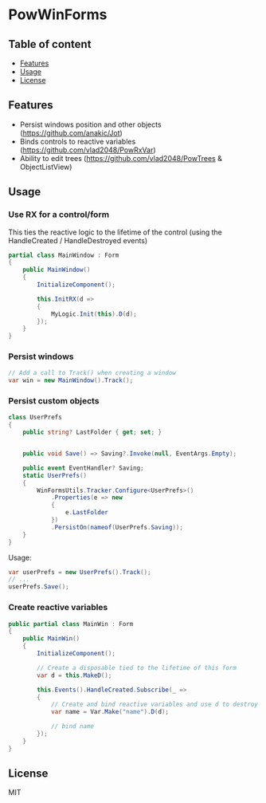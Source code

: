 # PowWinForms

## Table of content

- [Features](#features)
- [Usage](#usage)
- [License](#license)

## Features

- Persist windows position and other objects (https://github.com/anakic/Jot)
- Binds controls to reactive variables (https://github.com/vlad2048/PowRxVar)
- Ability to edit trees (https://github.com/vlad2048/PowTrees & ObjectListView)

## Usage

### Use RX for a control/form
This ties the reactive logic to the lifetime of the control (using the HandleCreated / HandleDestroyed events)
```c#
partial class MainWindow : Form
{
	public MainWindow()
	{
		InitializeComponent();

		this.InitRX(d =>
		{
			MyLogic.Init(this).D(d);
		});
	}
}
```

### Persist windows
```c#
// Add a call to Track() when creating a window
var win = new MainWindow().Track();
```

### Persist custom objects
```c#
class UserPrefs
{
	public string? LastFolder { get; set; }


	public void Save() => Saving?.Invoke(null, EventArgs.Empty);

	public event EventHandler? Saving;
	static UserPrefs()
	{
		WinFormsUtils.Tracker.Configure<UserPrefs>()
			.Properties(e => new
			{
				e.LastFolder
			})
			.PersistOn(nameof(UserPrefs.Saving));
	}
}
```
Usage:
```c#
var userPrefs = new UserPrefs().Track();
// ...
userPrefs.Save();
```

### Create reactive variables
```c#
public partial class MainWin : Form
{
	public MainWin()
	{
		InitializeComponent();

		// Create a disposable tied to the lifetime of this form
		var d = this.MakeD();

		this.Events().HandleCreated.Subscribe(_ =>
		{
			// Create and bind reactive variables and use d to destroy them when the form is closed
			var name = Var.Make("name").D(d);

			// bind name
		});
	}
}
```


## License

MIT
